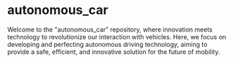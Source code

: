 # autonomous_car
Welcome to the "autonomous_car" repository, where innovation meets technology to revolutionize our interaction with vehicles. Here, we focus on developing and perfecting autonomous driving technology, aiming to provide a safe, efficient, and innovative solution for the future of mobility.
